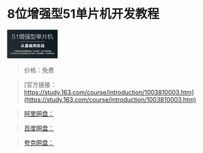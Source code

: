 # 8位增强型51单片机开发教程

![img](../../../assets/study163/free/6632513623489434105.jpg)

> 价格：免费

> [官方链接：https://study.163.com/course/introduction/1003810003.htm](https://study.163.com/course/introduction/1003810003.htm)

> [阿里网盘：]()

> [百度网盘：]()

> [夸克网盘：]()
